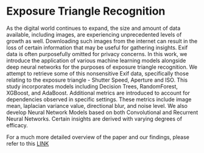 # Exposure Triangle Recognition

As the digital world continues to expand, the size and amount of data available, including images, are experiencing unprecedented levels of growth as well. Downloading such images from the internet can result in the loss of certain information that may be useful for gathering insights. Exif data is often purposefully omitted for privacy concerns. In this work, we introduce the application of various machine learning models alongside deep neural networks for the purposes of exposure triangle recognition. We attempt to retrieve some of this nonsensitive Exif data, specifically those relating to the exposure triangle - Shutter Speed, Aperture and ISO. This study incorporates models including Decision Trees, RandomForest, XGBoost, and AdaBoost. Additional metrics are introduced to account for dependencies observed in specific settings. These metrics include image mean, laplacian variance value, directional blur, and noise level. We also develop Neural Network Models based on both Convolutional and Recurrent Neural Networks. Certain insights are derived with varying degrees of efficacy.

For a much more detailed overview of the paper and our findings, please refer to this [LINK](https://docs.google.com/document/d/1HUZH4nbyAe2ohaPnPS7EHF8xE251A_xrqVH2Gv5I_94/edit?usp=sharing)
